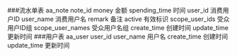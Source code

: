 ###流水单表 aa_note
	note_id 
	money 金额
	spending_time 时间
	user_id 消费用户ID
	user_name 消费用户名
	remark 备注
	active 有效标识
	scope_user_ids 受众用户ID组
	scope_user_names 受众用户名组
	create_time 创建时间
	update_time 更新时间
###用户表 aa_user
	user_id
	user_name 用户名
	create_time 创建时间
	update_time 更新时间	